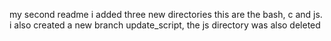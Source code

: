 my second readme
i added three new directories this are the bash, c and js. i also created a new branch update_script, the js directory was also deleted
